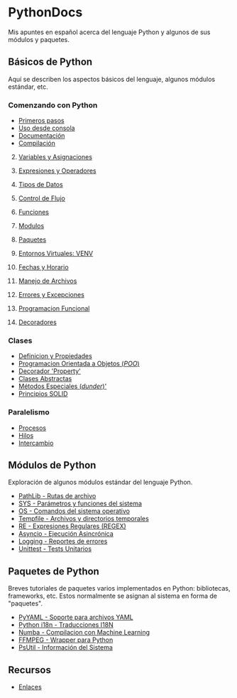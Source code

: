 # PythonDocs

Mis apuntes en español acerca del lenguaje Python y algunos de sus módulos y paquetes.


## Básicos de Python

Aquí se describen los aspectos básicos del lenguaje, algunos módulos estándar, etc.

### Comenzando con Python

- [Primeros pasos](basicos/comenzando.md)
- [Uso desde consola](basicos/consola.md)
- [Documentación](basicos/documentacion.md)
- [Compilación](basicos/compilacion.md)



<!-- 1. [Comenzando con Python](contenido/1-comenzando.md) -->
2. [Variables y Asignaciones](contenido/2-variables_asignaciones.md)
3. [Expresiones y Operadores](contenido/3-expresiones_operadores.md)
4. [Tipos de Datos](contenido/4-tipos_datos.md)
5. [Control de Flujo](contenido/5-control_flujo.md)
6. [Funciones](contenido/6-funciones.md#funciones)
7. [Modulos](contenido/modulos.md)
7. [Paquetes](contenido/paquetes.md)
8. [Entornos Virtuales: VENV](contenido/8-entorno_virtual.md)
9. [Fechas y Horario](contenido/9-fechas.md#fechas-y-horario)
10. [Manejo de Archivos](contenido/10-manejo_archivos.md)
11. [Errores y Excepciones](contenido/11-excepciones.md)

12. [Programacion Funcional](contenido/15-programacion_funcional.md)

13. [Decoradores](contenido/decoradores.md)

### Clases

- [Definicion y Propiedades](clases/clases.md)
- [Programacion Orientada a Objetos (*POO*)](clases/poo.md)
- [Decorador 'Property'](clases/property.md)
- [Clases Abstractas](clases/abstracciones.md)
- [Métodos Especiales (*dunder*)'](clases/metodos_especiales.md)
- [Principios SOLID](clases/SOLID.md)

### Paralelismo

- [Procesos](paralelismo/procesos.md)
- [Hilos](paralelismo/hilos.md)
- [Intercambio](paralelismo/intercambio.md)




## Módulos de Python

Exploración de algunos módulos estándar del lenguaje Python.

- [PathLib - Rutas de archivo](modulos/pathlib.md#pathlib)
- [SYS - Parámetros y funciones del sistema](modulos/sys.md)
- [OS - Comandos del sistema operativo](modulos/os.md)
- [Tempfile - Archivos y directorios temporales](modulos/tempfile.md)
- [RE - Expresiones Regulares (REGEX)](modulos/regex.md#expresiones-regulares-regex)
- [Asyncio - Ejecución Asincrónica](modulos/asyncio.md)
- [Logging - Reportes de errores](modulos/logging.md)
- [Unittest - Tests Unitarios](modulos/unittest.md)



## Paquetes de Python

Breves tutoriales de paquetes varios implementados en Python: bibliotecas, frameworks, etc. Estos normalmente se asignan al sistema en forma de "paquetes".

- [PyYAML - Soporte para archivos YAML](paquetes/pyyaml.md)
- [Python i18n - Traducciones I18N](paquetes/python-i18n.md)
- [Numba - Compilacion con Machine Learning](paquetes/numba.md)
- [FFMPEG - Wrapper para Python](paquetes/ffmpeg.md)
- [PsUtil - Información del Sistema](paquetes/psutil.md)




## Recursos

- [Enlaces](contenido/enlaces.md)